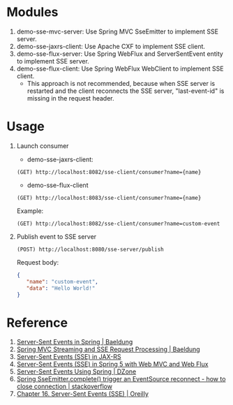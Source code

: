 # Modules
  1. demo-sse-mvc-server: Use Spring MVC SseEmitter to implement SSE server.
  2. demo-sse-jaxrs-client: Use Apache CXF to implement SSE client.
  3. demo-sse-flux-server: Use Spring WebFlux and ServerSentEvent entity to implement SSE server.
  4. demo-sse-flux-client: Use Spring WebFlux WebClient to implement SSE client. 
     - This approach is not recommended, because when SSE server is restarted and the client reconnects the SSE server, "last-event-id" is missing in the request header.

# Usage
  1. Launch consumer
     - demo-sse-jaxrs-client:
     ```
     (GET) http://localhost:8082/sse-client/consumer?name={name}
     ```
     - demo-sse-flux-client
     ```
     (GET) http://localhost:8083/sse-client/consumer?name={name}
     ```

     Example:
     ```
     (GET) http://localhost:8082/sse-client/consumer?name=custom-event
     ```
  2. Publish event to SSE server
     ```
     (POST) http://localhost:8080/sse-server/publish
     ```
     Request body:
     ```json
     {
        "name": "custom-event",
        "data": "Hello World!"
     }
     ```
# Reference
1. [Server-Sent Events in Spring | Baeldung](https://www.baeldung.com/spring-server-sent-events) 
2. [Spring MVC Streaming and SSE Request Processing | Baeldung](https://www.baeldung.com/spring-mvc-sse-streams)
3. [Server-Sent Events (SSE) in JAX-RS](https://www.baeldung.com/java-ee-jax-rs-sse)
4. [Server-Sent Events (SSE) in Spring 5 with Web MVC and Web Flux](https://liakh-aliaksandr.medium.com/server-sent-events-sse-in-spring-5-with-web-mvc-and-web-flux-44c926b59f36)
5. [Server-Sent Events Using Spring | DZone](https://dzone.com/articles/server-sent-events-using-spring)
6. [Spring SseEmitter.complete() trigger an EventSource reconnect - how to close connection | stackoverflow](https://stackoverflow.com/questions/55287474/should-spring-sseemitter-complete-trigger-an-eventsource-reconnect-how-to-cl)
7. [Chapter 16. Server-Sent Events (SSE) | Oreilly](https://www.oreilly.com/library/view/high-performance-browser/9781449344757/ch16.html)
